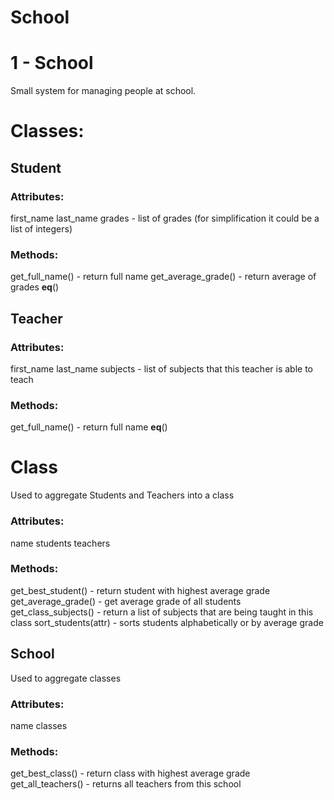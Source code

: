 # School

# 1 - School

Small system for managing people at school.

# Classes:
## Student

### Attributes:
first_name
last_name
grades - list of grades (for simplification it could be a list of integers)

### Methods:
get_full_name() - return full name
get_average_grade() - return average of grades
__eq__()


## Teacher

### Attributes:
first_name
last_name
subjects - list of subjects that this teacher is able to teach

### Methods:
get_full_name() - return full name
__eq__()


# Class
Used to aggregate Students and Teachers into a class


### Attributes:


name
students
teachers


### Methods:
get_best_student() - return student with highest average grade
get_average_grade() - get average grade of all students
get_class_subjects() - return a list of subjects that are being taught in this class
sort_students(attr) - sorts students alphabetically or by average grade


## School
Used to aggregate classes


### Attributes:
name
classes

### Methods:
get_best_class() - return class with highest average grade
get_all_teachers() - returns all teachers from this school
